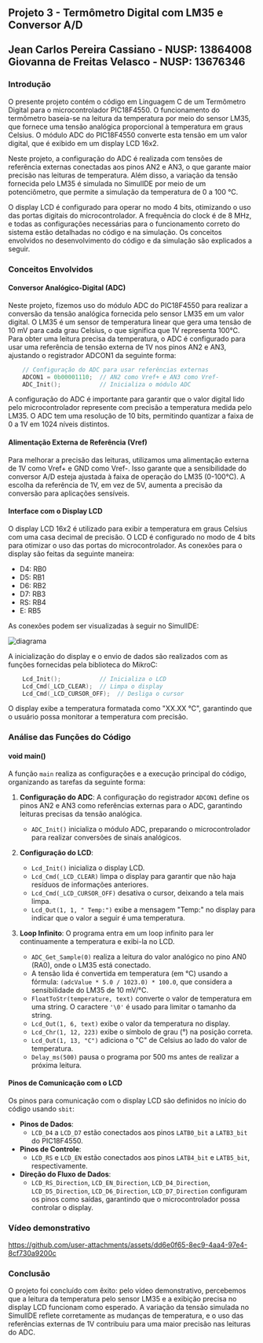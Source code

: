 ## Projeto 3 - Termômetro Digital com LM35 e Conversor A/D <br> <br> Jean Carlos Pereira Cassiano - NUSP: 13864008 <br> Giovanna de Freitas Velasco - NUSP: 13676346

### Introdução

O presente projeto contém o código em Linguagem C de um Termômetro Digital para o microcontrolador PIC18F4550. O funcionamento do termômetro baseia-se na leitura da temperatura por meio do sensor LM35, que fornece uma tensão analógica proporcional à temperatura em graus Celsius. O módulo ADC do PIC18F4550 converte esta tensão em um valor digital, que é exibido em um display LCD 16x2.

Neste projeto, a configuração do ADC é realizada com tensões de referência externas conectadas aos pinos AN2 e AN3, o que garante maior precisão nas leituras de temperatura. Além disso, a variação da tensão fornecida pelo LM35 é simulada no SimulIDE por meio de um potenciômetro, que permite a simulação da temperatura de 0 a 100 °C.

O display LCD é configurado para operar no modo 4 bits, otimizando o uso das portas digitais do microcontrolador. A frequência do clock é de 8 MHz, e todas as configurações necessárias para o funcionamento correto do sistema estão detalhadas no código e na simulação. Os conceitos envolvidos no desenvolvimento do código e da simulação são explicados a seguir.

### Conceitos Envolvidos

#### Conversor Analógico-Digital (ADC)

Neste projeto, fizemos uso do módulo ADC do PIC18F4550 para realizar a conversão da tensão analógica fornecida pelo sensor LM35 em um valor digital. O LM35 é um sensor de temperatura linear que gera uma tensão de 10 mV para cada grau Celsius, o que significa que 1V representa 100°C. Para obter uma leitura precisa da temperatura, o ADC é configurado para usar uma referência de tensão externa de 1V nos pinos AN2 e AN3, ajustando o registrador ADCON1 da seguinte forma:

``` C
    // Configuração do ADC para usar referências externas
    ADCON1 = 0b00001110;  // AN2 como Vref+ e AN3 como Vref-
    ADC_Init();           // Inicializa o módulo ADC
```

A configuração do ADC é importante para garantir que o valor digital lido pelo microcontrolador represente com precisão a temperatura medida pelo LM35. O ADC tem uma resolução de 10 bits, permitindo quantizar a faixa de 0 a 1V em 1024 níveis distintos.

#### Alimentação Externa de Referência (Vref)

Para melhorar a precisão das leituras, utilizamos uma alimentação externa de 1V como Vref+ e GND como Vref-. Isso garante que a sensibilidade do conversor A/D esteja ajustada à faixa de operação do LM35 (0-100°C). A escolha da referência de 1V, em vez de 5V, aumenta a precisão da conversão para aplicações sensíveis.

#### Interface com o Display LCD

O display LCD 16x2 é utilizado para exibir a temperatura em graus Celsius com uma casa decimal de precisão. O LCD é configurado no modo de 4 bits para otimizar o uso das portas do microcontrolador. As conexões para o display são feitas da seguinte maneira:

* D4: RB0
* D5: RB1
* D6: RB2
* D7: RB3
* RS: RB4
* E: RB5

As conexões podem ser visualizadas à seguir no SimulIDE:

![diagrama](https://github.com/user-attachments/assets/dc4e6762-122d-4152-874b-48b3ee167dde)


A inicialização do display e o envio de dados são realizados com as funções fornecidas pela biblioteca do MikroC:

``` C
    Lcd_Init();           // Inicializa o LCD
    Lcd_Cmd(_LCD_CLEAR);  // Limpa o display
    Lcd_Cmd(_LCD_CURSOR_OFF);  // Desliga o cursor
``` 

O display exibe a temperatura formatada como "XX.XX °C", garantindo que o usuário possa monitorar a temperatura com precisão.

### Análise das Funções do Código

#### void main()
A função `main` realiza as configurações e a execução principal do código, organizando as tarefas da seguinte forma:

1. **Configuração do ADC**: A configuração do registrador `ADCON1` define os pinos AN2 e AN3 como referências externas para o ADC, garantindo leituras precisas da tensão analógica.
   - `ADC_Init()` inicializa o módulo ADC, preparando o microcontrolador para realizar conversões de sinais analógicos.

2. **Configuração do LCD**:
   - `Lcd_Init()` inicializa o display LCD.
   - `Lcd_Cmd(_LCD_CLEAR)` limpa o display para garantir que não haja resíduos de informações anteriores.
   - `Lcd_Cmd(_LCD_CURSOR_OFF)` desativa o cursor, deixando a tela mais limpa.
   - `Lcd_Out(1, 1, " Temp:")` exibe a mensagem "Temp:" no display para indicar que o valor a seguir é uma temperatura.

3. **Loop Infinito**: O programa entra em um loop infinito para ler continuamente a temperatura e exibi-la no LCD.
   - `ADC_Get_Sample(0)` realiza a leitura do valor analógico no pino AN0 (RA0), onde o LM35 está conectado.
   - A tensão lida é convertida em temperatura (em °C) usando a fórmula: `(adcValue * 5.0 / 1023.0) * 100.0`, que considera a sensibilidade do LM35 de 10 mV/°C.
   - `FloatToStr(temperature, text)` converte o valor de temperatura em uma string. O caractere `'\0'` é usado para limitar o tamanho da string.
   - `Lcd_Out(1, 6, text)` exibe o valor da temperatura no display.
   - `Lcd_Chr(1, 12, 223)` exibe o símbolo de grau (°) na posição correta.
   - `Lcd_Out(1, 13, "C")` adiciona o "C" de Celsius ao lado do valor de temperatura.
   - `Delay_ms(500)` pausa o programa por 500 ms antes de realizar a próxima leitura.

#### Pinos de Comunicação com o LCD
Os pinos para comunicação com o display LCD são definidos no início do código usando `sbit`:

- **Pinos de Dados**: 
  - `LCD_D4` a `LCD_D7` estão conectados aos pinos `LATB0_bit` a `LATB3_bit` do PIC18F4550.
- **Pinos de Controle**:
  - `LCD_RS` e `LCD_EN` estão conectados aos pinos `LATB4_bit` e `LATB5_bit`, respectivamente.
- **Direção do Fluxo de Dados**:
  - `LCD_RS_Direction`, `LCD_EN_Direction`, `LCD_D4_Direction`, `LCD_D5_Direction`, `LCD_D6_Direction`, `LCD_D7_Direction` configuram os pinos como saídas, garantindo que o microcontrolador possa controlar o display.


### Vídeo demonstrativo

https://github.com/user-attachments/assets/dd6e0f65-8ec9-4aa4-97e4-8cf730a9200c

### Conclusão

O projeto foi concluído com êxito: pelo vídeo demonstrativo, percebemos que a leitura da temperatura pelo sensor LM35 e a exibição precisa no display LCD funcionam como esperado. A variação da tensão simulada no SimulIDE reflete corretamente as mudanças de temperatura, e o uso das referências externas de 1V contribuiu para uma maior precisão nas leituras do ADC.



